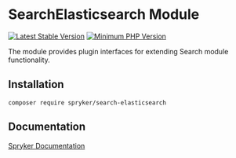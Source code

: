 # SearchElasticsearch Module
[![Latest Stable Version](https://poser.pugx.org/spryker/search-elasticsearch/v/stable.svg)](https://packagist.org/packages/spryker/search-elasticsearch)
[![Minimum PHP Version](https://img.shields.io/badge/php-%3E%3D%207.4-8892BF.svg)](https://php.net/)

The module provides plugin interfaces for extending Search module functionality.

## Installation

```
composer require spryker/search-elasticsearch
```

## Documentation

[Spryker Documentation](https://docs.spryker.com)

